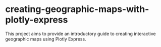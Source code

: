 # creating-geographic-maps-with-plotly-express
This project aims to provide an introductory guide to creating interactive geographic maps using Plotly Express.

